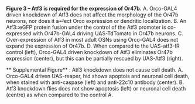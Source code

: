 **Figure 3 – Atf3 is required for the expression of Or47b.** A. Orco-GAL4 driven knockdown of Atf3 does not affect the morphology of the Or47b neurons, nor does it a↵ect Orco expression or dendritic localization. B. An Atf3::eGFP protein fusion under the control of the Atf3 promoter is co-expressed with Or47b-GAL4 driving UAS-TdTomato in Or47b neurons. C. Over-expression of Atf3 in most adult OSNs using Orco-GAL4 does not expand the expression of Or47b. D. When compared to the UAS-atf3-IR control (left), Orco-GAL4 driven knockdown of Atf3 eliminates Or47b expression (center), but this can be partially rescued by UAS-Atf3 (right).

** Supplemental Figure** : Atf3 knockdown does not cause cell death.
A. Orco-GAL4 driven UAS-reaper, hid shows apoptois and neuronal cell death, when stained with anti-caspase (left) and anti-22c10 antibody (center).
B. Atf3 knockdown flies does not show apoptosis (left) or neuronal cell death (centre) as when compared to the control A.